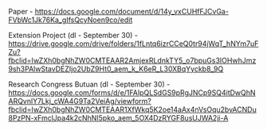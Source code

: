 Paper - https://docs.google.com/document/d/14y_vxCUHfFJCvGa-FVbWc1Jk76Ka_gIfsQcyNoen9co/edit 

Extension Project (dl - September 30) - https://drive.google.com/drive/folders/1fLntq6izrCCeQ0tr94jWqT_hNYm7uFZu?fbclid=IwZXh0bgNhZW0CMTEAAR2AmjexRLdnkTY5_o7bpuGs3IOHwhJmz9sh3PAlwStavDEZIjo2UbZ9Ht0_aem_k_K6eR_L30XBqYyckb8_9Q

Research Congress Butuan (dl - September 30) - https://docs.google.com/forms/d/e/1FAIpQLSdGS9pRgJNCp9SQ4itDwQhNARQvnlY7Lkj_cWA4G9Ta2VeiAg/viewform?fbclid=IwZXh0bgNhZW0CMTEAAR1XfWkq5K2oe14aAx4nVsOqu2bvACNDu8PzPN-xFmclJpa4k2cNhNI5pko_aem_5OX4DzRYGF8usUJWA2ji-A
